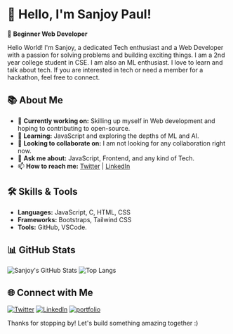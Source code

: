# 👋 Hello, I'm Sanjoy Paul!

🌟 **Beginner Web Developer**

Hello World! I'm Sanjoy, a dedicated Tech enthusiast and a Web Developer with a passion for solving problems and building exciting things. I am a 2nd year college student in CSE. I am also an ML enthusiast. I love to learn and talk about tech. If you are interested in tech or need a member for a hackathon, feel free to connect.
## 📚 About Me

- 🔭 **Currently working on:** Skilling up myself in Web development and hoping to contributing to open-source.
- 🌱 **Learning:** JavaScript and exploring the depths of ML and AI.
- 👯 **Looking to collaborate on:** I am not looking for any collaboration right now.
- 💬 **Ask me about:** JavaScript, Frontend, and any kind of Tech.
- 📫 **How to reach me:** [Twitter](https://x.com/SanjoyPaul0981) | [LinkedIn](https://www.linkedin.com/in/sanjoy-paul-b0053122a/)


## 🛠️ Skills & Tools

- **Languages:** JavaScript, C, HTML, CSS
- **Frameworks:** Bootstraps, Tailwind CSS
- **Tools:** GitHub, VSCode.

## 📊 GitHub Stats

![Sanjoy's GitHub Stats](https://github-readme-stats.vercel.app/api?username=SANJOY-PAUL-0981&show_icons=true&theme=tokyonight)
![Top Langs](https://github-readme-stats.vercel.app/api/top-langs/?username=SANJOY-PAUL-0981&layout=compact&theme=tokyonight)

## 🌐 Connect with Me

[![Twitter](https://img.shields.io/badge/twitter-1DA1F2?style=for-the-badge&logo=twitter&logoColor=white)](https://x.com/SanjoyPaul0981)
[![LinkedIn](https://img.shields.io/badge/linkedin-0A66C2?style=for-the-badge&logo=linkedin&logoColor=white)](https://www.linkedin.com/in/sanjoy-paul-b0053122a/)
[![portfolio](https://img.shields.io/badge/my_portfolio-000?style=for-the-badge&logo=ko-fi&logoColor=white)](https://sanjoypaul.vercel.app/)

Thanks for stopping by! Let's build something amazing together :)
